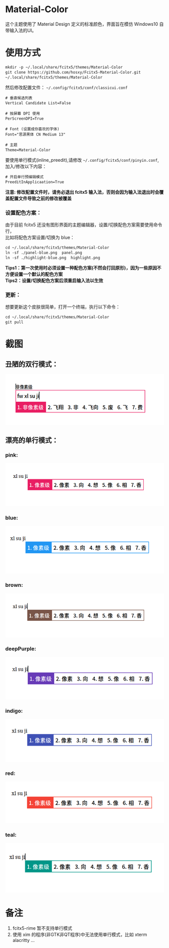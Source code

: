 # Material-Color
这个主题使用了 Material Design 定义的标准颜色，界面旨在模仿 Windows10 自带输入法的UI。

# 使用方式

```
mkdir -p ~/.local/share/fcitx5/themes/Material-Color
git clone https://github.com/hosxy/Fcitx5-Material-Color.git ~/.local/share/fcitx5/themes/Material-Color
```

然后修改配置文件： `~/.config/fcitx5/conf/classicui.conf`

```
# 垂直候选列表
Vertical Candidate List=False

# 按屏幕 DPI 使用
PerScreenDPI=True

# Font (设置成你喜欢的字体)
Font="思源黑体 CN Medium 13"

# 主题
Theme=Material-Color
```

要使用单行模式(inline_preedit),请修改 `~/.config/fcitx5/conf/pinyin.conf`, 加入/修改以下内容：

```
# 开启单行预编辑模式
PreeditInApplicaation=True
```

**注意: 修改配置文件时，请务必退出 fcitx5 输入法，否则会因为输入法退出时会覆盖配置文件导致之前的修改被覆盖**

### 设置配色方案：
由于目前 fcitx5 还没有图形界面的主题编辑器，设置/切换配色方案需要使用命令行，<br>
比如将配色方案设置/切换为 blue：

```
cd ~/.local/share/fcitx5/themes/Material-Color
ln -sf ./panel-blue.png  panel.png
ln -sf ./highlight-blue.png  highlight.png
```
**Tips1：第一次使用时必须设置一种配色方案(不然会打回原形)，因为一些原因不方便设置一个默认的配色方案**<br>
**Tips2：设置/切换配色方案后须重启输入法以生效**

### 更新：
想要更新这个皮肤很简单，打开一个终端，执行以下命令：

```
cd ~/.local/share/fcitx5/themes/Material-Color
git pull
```

# 截图

## 丑陋的双行模式：

![No-Preedit](./screenshot/No-Preedit.png)

## 漂亮的单行模式：

### pink:

![粉红色](./screenshot/pink.png)

### blue:

![蓝色](./screenshot/blue.png)

### brown:

![棕色](./screenshot/brown.png)

### deepPurple:

![深紫色](./screenshot/deepPurple.png)

### indigo:

![Indigo](./screenshot/indigo.png)

### red:

![红色](./screenshot/red.png)

### teal:

![Teal](./screenshot/teal.png)


# 备注
1. fcitx5-rime 暂不支持单行模式
2. 使用 xim 的程序(非GTK非QT程序)中无法使用单行模式，比如 xterm alacritty ...
